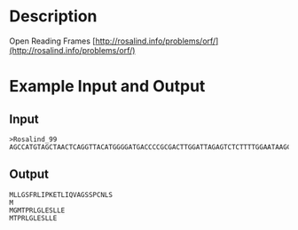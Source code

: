 Description
===========

Open Reading Frames [http://rosalind.info/problems/orf/](http://rosalind.info/problems/orf/)

Example Input and Output
========================

Input
-----

    >Rosalind_99
    AGCCATGTAGCTAACTCAGGTTACATGGGGATGACCCCGCGACTTGGATTAGAGTCTCTTTTGGAATAAGCCTGAATGATCCGAGTAGCATCTCAG

Output
------

    MLLGSFRLIPKETLIQVAGSSPCNLS
    M
    MGMTPRLGLESLLE
    MTPRLGLESLLE
